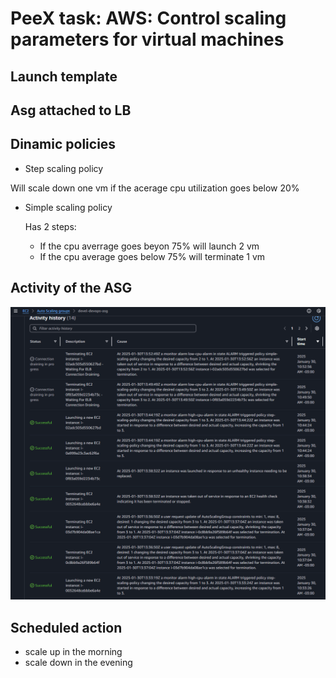 # PeeX task: AWS: Control scaling parameters for virtual machines

## Launch template
## Asg attached to LB
## Dinamic policies
* Step scaling policy

Will scale down one vm if the acerage cpu utilization goes below 20%

* Simple scaling policy

    Has 2 steps:

    - If the cpu averrage goes beyon 75% will launch 2 vm
    - If the cpu average goes below 75% will terminate 1 vm

## Activity of the ASG

![activity_log](pictures/activity_asg.png)

## Scheduled action

* scale up in the morning
* scale down in the evening
